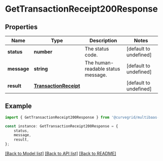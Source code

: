 # GetTransactionReceipt200Response


## Properties

Name | Type | Description | Notes
------------ | ------------- | ------------- | -------------
**status** | **number** | The status code. | [default to undefined]
**message** | **string** | The human-readable status message. | [default to undefined]
**result** | [**TransactionReceipt**](TransactionReceipt.md) |  | [default to undefined]

## Example

```typescript
import { GetTransactionReceipt200Response } from '@curvegrid/multibaas-sdk';

const instance: GetTransactionReceipt200Response = {
    status,
    message,
    result,
};
```

[[Back to Model list]](../README.md#documentation-for-models) [[Back to API list]](../README.md#documentation-for-api-endpoints) [[Back to README]](../README.md)

